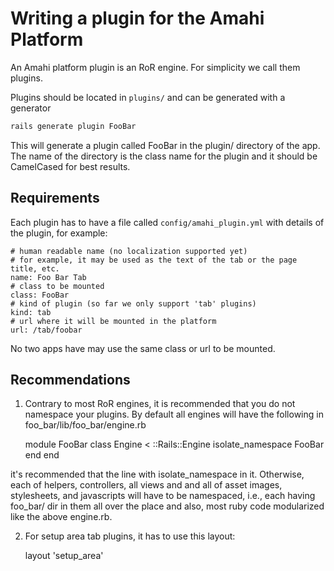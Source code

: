 # Writing a plugin for the Amahi Platform

An Amahi platform plugin is an RoR engine. For simplicity we call them plugins.

Plugins should be located in `plugins/` and can be generated with a generator

```bash
rails generate plugin FooBar
```

This will generate a plugin called FooBar in the plugin/ directory of the app. The name of the directory is the class name for the plugin and it should be CamelCased for best results.

## Requirements

Each plugin has to have a file called `config/amahi_plugin.yml` with details of the plugin, for example:

	# human readable name (no localization supported yet)
	# for example, it may be used as the text of the tab or the page title, etc.
	name: Foo Bar Tab
	# class to be mounted
	class: FooBar
	# kind of plugin (so far we only support 'tab' plugins)
	kind: tab
	# url where it will be mounted in the platform
	url: /tab/foobar

No two apps have may use the same class or url to be mounted.

## Recommendations

1) Contrary to most RoR engines, it is recommended that you do not namespace your plugins. By default all engines will have the following in foo_bar/lib/foo_bar/engine.rb

	module FooBar
		class Engine < ::Rails::Engine
			isolate_namespace FooBar
		end
	end

it's recommended that the line with isolate_namespace in it. Otherwise, each of helpers, controllers, all views and and all of asset images, stylesheets, and javascripts will have to be namespaced, i.e., each having foo_bar/ dir in them all over the place and also, most ruby code modularized like the above engine.rb.

2) For setup area tab plugins, it has to use this layout:

	layout 'setup_area'

